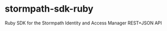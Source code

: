 stormpath-sdk-ruby
==================

Ruby SDK for the Stormpath Identity and Access Manager REST+JSON API 